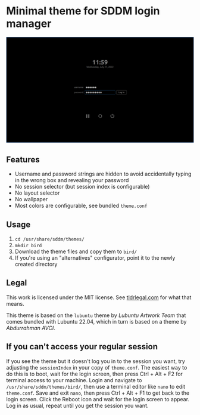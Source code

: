 # Minimal theme for SDDM login manager

![preview.png](preview.png)

## Features

- Username and password strings are hidden to avoid accidentally typing in the wrong box and revealing your password
- No session selector (but session index is configurable)
- No layout selector
- No wallpaper
- Most colors are configurable, see bundled `theme.conf`

## Usage

1. `cd /usr/share/sddm/themes/`
1. `mkdir bird`
1. Download the theme files and copy them to `bird/`
1. If you're using an "alternatives" configurator, point it to the newly created directory

## Legal

This work is licensed under the MIT license. See [tldrlegal.com](https://tldrlegal.com/license/mit-license) for what that means.

This theme is based on the `lubuntu` theme by _Lubuntu Artwork Team_ that comes bundled with Lubuntu 22.04, which in turn is based on a theme by _Abdurrahman AVCI_.

## If you can't access your regular session

If you see the theme but it doesn't log you in to the session you want, try adjusting the `sessionIndex` in your copy of `theme.conf`. The easiest way to do this is to boot, wait for the login screen, then press Ctrl + Alt + F2 for terminal access to your machine. Login and navigate to `/usr/share/sddm/themes/bird/`, then use a terminal editor like `nano` to edit `theme.conf`. Save and exit `nano`, then press Ctrl + Alt + F1 to get back to the login screen. Click the Reboot icon and wait for the login screen to appear. Log in as usual, repeat until you get the session you want.
